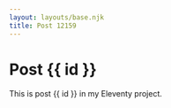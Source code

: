 ```yaml
---
layout: layouts/base.njk
title: Post 12159
---
```


# Post {{ id }}

This is post {{ id }} in my Eleventy project.
